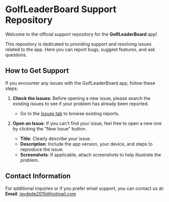 # GolfLeaderBoard Support Repository

Welcome to the official support repository for the **GolfLeaderBoard** app!

This repository is dedicated to providing support and resolving issues related to the app. Here you can report bugs, suggest features, and ask questions.

## How to Get Support

If you encounter any issues with the GolfLeaderBoard app, follow these steps:

1. **Check the Issues**: Before opening a new issue, please search the existing issues to see if your problem has already been reported.
   - Go to the [Issues tab](https://github.com/yourusername/yourrepo/issues) to browse existing reports.

2. **Open an Issue**: If you can’t find your issue, feel free to open a new one by clicking the "New Issue" button.
   - **Title**: Clearly describe your issue.
   - **Description**: Include the app version, your device, and steps to reproduce the issue.
   - **Screenshots**: If applicable, attach screenshots to help illustrate the problem.

## Contact Information

For additional inquiries or if you prefer email support, you can contact us at:  
**Email**: jaydede2015@hotmail.com
